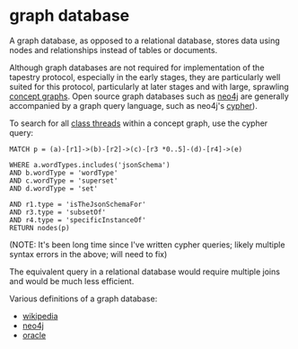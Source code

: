 graph database
======

A graph database, as opposed to a relational database, stores data using nodes and relationships instead of tables or documents.

Although graph databases are not required for implementation of the tapestry protocol, especially in the early stages, they are particularly well suited for this protocol, particularly at later stages and with large, sprawling [concept graphs](conceptGraph.md). Open source graph databases such as [neo4j](https://github.com/neo4j/neo4j) are generally accompanied by a graph query language, such as neo4j's [cypher](https://neo4j.com/docs/getting-started/cypher-intro/)). 

To search for all [class threads](classThread.md) within a concept graph, use the cypher query:

```
MATCH p = (a)-[r1]->(b)-[r2]->(c)-[r3 *0..5]-(d)-[r4]->(e)

WHERE a.wordTypes.includes('jsonSchema')
AND b.wordType = 'wordType'
AND c.wordType = 'superset'
AND d.wordType = 'set'

AND r1.type = 'isTheJsonSchemaFor'
AND r3.type = 'subsetOf'
AND r4.type = 'specificInstanceOf'
RETURN nodes(p)
```

(NOTE: It's been long time since I've written cypher queries; likely multiple syntax errors in the above; will need to fix)

The equivalent query in a relational database would require multiple joins and would be much less efficient.

Various definitions of a graph database:
- [wikipedia](https://en.wikipedia.org/wiki/Graph_database)
- [neo4j](https://neo4j.com/docs/getting-started/get-started-with-neo4j/graph-database/)
- [oracle](https://www.oracle.com/autonomous-database/what-is-graph-database/)
